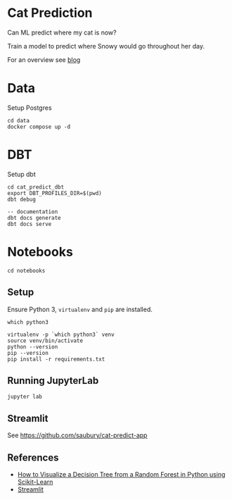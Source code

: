 # Cat Prediction
Can ML predict where my cat is now?

Train a model to predict where Snowy would go throughout her day.

For an overview see [blog](https://simonaubury.com/202202_cat_predition1)


# Data

Setup Postgres

```console
cd data
docker compose up -d
```


# DBT

Setup dbt

```console
cd cat_predict_dbt
export DBT_PROFILES_DIR=$(pwd)
dbt debug

-- documentation
dbt docs generate
dbt docs serve
```


# Notebooks
```console
cd notebooks
```

## Setup


Ensure Python 3, `virtualenv` and `pip` are installed.

```console
which python3

virtualenv -p `which python3` venv
source venv/bin/activate
python --version
pip --version
pip install -r requirements.txt 
```

## Running JupyterLab

```console
jupyter lab
```

## Streamlit

See https://github.com/saubury/cat-predict-app

## References

- [How to Visualize a Decision Tree from a Random Forest in Python using Scikit-Learn](https://towardsdatascience.com/how-to-visualize-a-decision-tree-from-a-random-forest-in-python-using-scikit-learn-38ad2d75f21c)
- [Streamlit](https://github.com/saubury/cat-predict-app)
